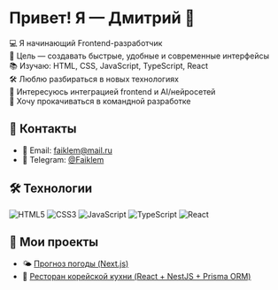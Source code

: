 # Привет! Я — Дмитрий 👋

💻 Я начинающий Frontend-разработчик  
🎯 Цель — создавать быстрые, удобные и современные интерфейсы  
📚 Изучаю: HTML, CSS, JavaScript, TypeScript, React  
🛠 Люблю разбираться в новых технологиях  
🤖 Интересуюсь интеграцией frontend и AI/нейросетей  
🚀 Хочу прокачиваться в командной разработке  

## 📌 Контакты
- 📧 Email: faiklem@mail.ru
- 💬 Telegram: [@Faiklem](https://t.me/Faiklem)

## 🛠 Технологии
![HTML5](https://img.shields.io/badge/-HTML5-E34F26?logo=html5&logoColor=white)
![CSS3](https://img.shields.io/badge/-CSS3-1572B6?logo=css3&logoColor=white)
![JavaScript](https://img.shields.io/badge/-JavaScript-F7DF1E?logo=javascript&logoColor=black)
![TypeScript](https://img.shields.io/badge/TypeScript-007ACC?logo=typescript&logoColor=white)
![React](https://img.shields.io/badge/-React-20232A?logo=react)

## 📂 Мои проекты
- 🌤️ [Прогноз погоды (Next.js)](https://github.com/Faiklem/weather-forecast)
- 🍜 [Ресторан корейской кухни (React + NestJS + Prisma ORM)](https://github.com/Faiklem/restaurant)
